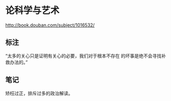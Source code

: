 # 论科学与艺术

http://book.douban.com/subject/1016532/

## 标注

“太多的关心只是证明有关心的必要，我们对于根本不存在
的坏事是绝不会寻找补救办法的。”

## 笔记

矫枉过正，排斥过多的政治解读。

